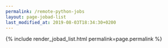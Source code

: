 ```yaml
---
permalink: /remote-python-jobs
layout: page-jobad-list
last_modified_at: 2019-08-03T18:34:30+0200
---
```

{% include render_jobad_list.html permalink=page.permalink %}

